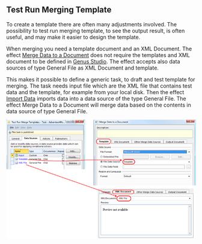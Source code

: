 ## Test Run Merging Template

To create a template there are often many adjustments involved. The possibility to test run merging template, to see the output result, is often useful, and may make it easier to design the template.

When merging you need a template document and an XML Document. The effect [Merge Data to a Document](../../defining-an-app-model/logic/action-orchestration/actions/effects/merge-data-to-a-document.md) does not require the templates and XML document to be defined in [Genus Studio](../../defining-an-app-model/getting-started/index.md). The effect accepts also data sources of type General File as XML Document and template.

This makes it possible to define a generic task, to draft and test template for merging. The task needs input file which are the XML file that contains test data and the template, for example from your local disk. Then the effect [Import Data](../../defining-an-app-model/logic/action-orchestration/actions/effects/import-data.md) imports data into a data source of the type General File. The effect Merge Data to a Document will merge data based on the contents in data source of type General File.

![ID20FC066E9EEE4D55.ID22B4056857A64820.png](media/ID20FC066E9EEE4D55.ID22B4056857A64820.png)